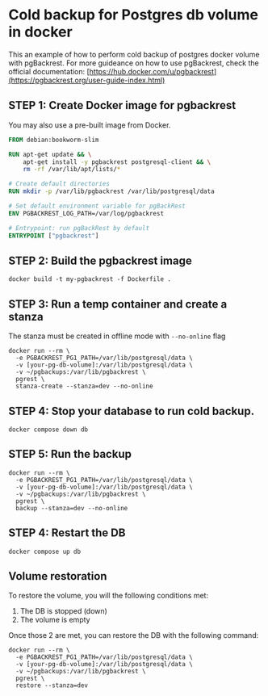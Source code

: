 # Cold backup for Postgres db volume in docker
This an example of how to perform cold backup of postgres docker volume with pgBackrest.
For more guideance on how to use pgBackrest, check the official documentation: [https://hub.docker.com/u/pgbackrest](https://pgbackrest.org/user-guide-index.html)

## STEP 1: Create Docker image for pgbackrest
You may also use a pre-built image from Docker.

```Dockerfile
FROM debian:bookworm-slim

RUN apt-get update && \
    apt-get install -y pgbackrest postgresql-client && \
    rm -rf /var/lib/apt/lists/*

# Create default directories
RUN mkdir -p /var/lib/pgbackrest /var/lib/postgresql/data

# Set default environment variable for pgBackRest
ENV PGBACKREST_LOG_PATH=/var/log/pgbackrest

# Entrypoint: run pgBackRest by default
ENTRYPOINT ["pgbackrest"]
```

## STEP 2: Build the pgbackrest image

```
docker build -t my-pgbackrest -f Dockerfile .
```

## STEP 3: Run a temp container and create a stanza
The stanza must be created in offline mode with `--no-online` flag

```
docker run --rm \
  -e PGBACKREST_PG1_PATH=/var/lib/postgresql/data \
  -v [your-pg-db-volume]:/var/lib/postgresql/data \
  -v ~/pgbackups:/var/lib/pgbackrest \
  pgrest \
  stanza-create --stanza=dev --no-online
```

## STEP 4: Stop your database to run cold backup.

```
docker compose down db
```

## STEP 5: Run the backup

```
docker run --rm \
  -e PGBACKREST_PG1_PATH=/var/lib/postgresql/data \
  -v [your-pg-db-volume]:/var/lib/postgresql/data \
  -v ~/pgbackups:/var/lib/pgbackrest \
  pgrest \
  backup --stanza=dev --no-online
```

## STEP 4: Restart the DB

```
docker compose up db
```

## Volume restoration

To restore the volume, you will the following conditions met:
1. The DB is stopped (down)
2. The volume is empty

Once those 2 are met, you can restore the DB with the following command:
```
docker run --rm \
  -e PGBACKREST_PG1_PATH=/var/lib/postgresql/data \
  -v [your-pg-db-volume]:/var/lib/postgresql/data \
  -v ~/pgbackups:/var/lib/pgbackrest \
  pgrest \
  restore --stanza=dev
```




